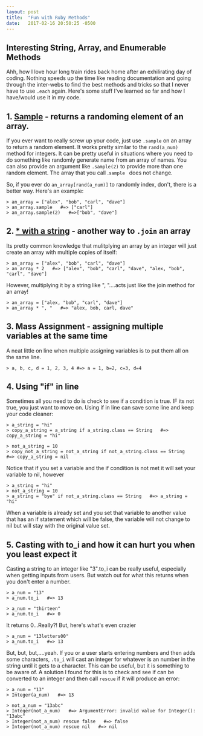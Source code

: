 ```yaml
---
layout: post
title:  "Fun with Ruby Methods"
date:   2017-02-16 20:50:25 -0500
---
```



## Interesting String, Array, and Enumerable Methods
Ahh, how I love hour long train rides back home after an exhilirating day of coding. Nothing speeds up the time like reading documentation and going through the inter-webs to find the best methods and tricks so that I never have to use `.each` again. Here's some stuff I've learned so far and how I have/would use it in my code.
## 1. [Sample](https://ruby-doc.org/core-2.2.0/Array.html#method-i-sample) - returns a randoming element of an array.
If you ever want to really screw up your code, just use `.sample` on an array to return a random element. It works pretty similar to the `rand(a_num)` method for integers. It can be pretty useful in situations where you need to do something like randomly generate name from an array of names. You can also provide an argument like `.sample(2)` to provide more than one random element. The array that you call .`sample ` does not change. 

So, if you ever do `an_array[rand(a_num)]` to randomly index, don't, there is a better way. Here's an example:

```
> an_array = ["alex", "bob", "carl", "dave"]
> an_array.sample   #=> ["carl"]
> an_array.sample(2)   #=>["bob", "dave"]
```
## 2. [* with a string](https://ruby-doc.org/core-2.2.0/Array.html#method-i-2A) - another way to `.join` an array
Its pretty common knowledge that mulitplying an array by an integer will just create an array with multiple copies of itself:

```
> an_array = ["alex", "bob", "carl", "dave"]
> an_array * 2   #=> ["alex", "bob", "carl", "dave", "alex, "bob", "carl", "dave"]
```

However, multiplying it by a string like ", "....acts just like the join method for an array! 

```
> an_array = ["alex, "bob", "carl", "dave"]
> an_array * ", "   #=> "alex, bob, carl, dave"
```
## 3. Mass Assignment - assigning multiple variables at the same time
A neat little on line when multiple assigning variables is to put them all on the same line.

```
> a, b, c, d = 1, 2, 3, 4 #=> a = 1, b=2, c=3, d=4
```
## 4. Using "if" in line
Sometimes all you need to do is check to see if a condition is true. IF its not true, you just want to move on. Using if in line can save some line and keep your code cleaner:

```
> a_string = "hi"
> copy_a_string = a_string if a_string.class == String   #=> copy_a_string = "hi"

> not_a_string = 10
> copy_not_a_string = not_a_string if not_a_string.class == String   #=> copy_a_string = nil
```

Notice that if you set a variable and the if condition is not met it will set your variable to nil, however

```
> a_string = "hi"
> not_a_string = 10
> a_string = "bye" if not_a_string.class == String   #=> a_string = "hi"
```

When a variable is already set and you set that variable to another value that has an if statement which will be false, the variable will not change to nil but will stay with the original value set. 
## 5. Casting with to_i and how it can hurt you when you least expect it
Casting a string to an integer like "3".to_i can be really useful, especially when getting inputs from users. But watch out for what this returns when you don't enter a number. 

```
> a_num = "13"
> a_num.to_i   #=> 13

> a_num = "thirteen"
> a_num.to_i   #=> 0
```

It returns 0...Really?! But, here's what's even crazier

```
> a_num = "13letters00"
> a_num.to_i   #=> 13
```

But, but, but,....yeah. If you or a user starts entering numbers and then adds some characters, `.to_i` will cast an integer for whatever is an number in the string until it gets to a character. This can be useful, but it is something to be aware of. A solution I found for this is to check and see if can be converted to an integer and then call `rescue` if it will produce an error:

```
> a_num = "13"
> Integer(a_num)   #=> 13

> not_a_num = "13abc"
> Integer(not_a_num)   #=> ArgumentError: invalid value for Integer(): "13abc"
> Integer(not_a_num) rescue false   #=> false
> Integer(not_a_num) rescue nil   #=> nil
```


